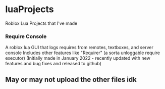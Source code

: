 # luaProjects
Roblox Lua Projects that I've made

### Require Console
A roblox lua GUI that logs requires from remotes, textboxes, and server console
Includes other features like "Requirer" (a sorta unloggable require executor)
(Initially made in January 2022 - recently updated with new features and bug fixes and released to github)

## May or may not upload the other files idk
